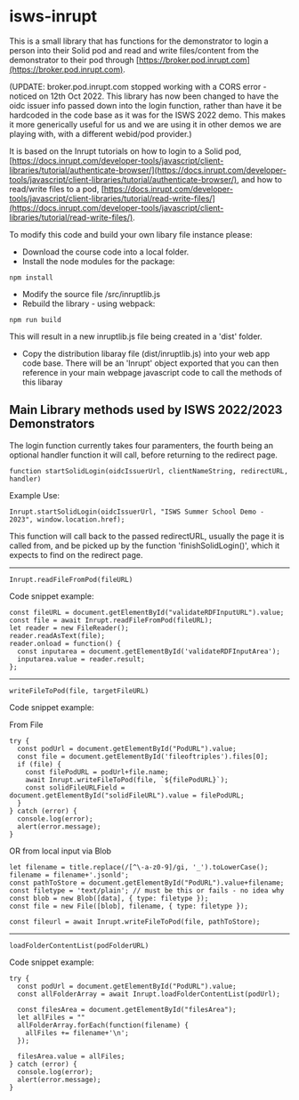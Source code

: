 # isws-inrupt
 
This is a small library that has functions for the demonstrator to login a person into their Solid pod and read and write files/content from the demonstrator to their pod through [https://broker.pod.inrupt.com](https://broker.pod.inrupt.com). 

(UPDATE: broker.pod.inrupt.com stopped working with a CORS error - noticed on 12th Oct 2022. This library has now been changed to have the oidc issuer info passed down into the login function, rather than have it be hardcoded in the code base as it was for the ISWS 2022 demo. This makes it more generically useful for us and we are using it in other demos we are playing with, with a different webid/pod provider.)
 
It is based on the Inrupt tutorials on how to login to a Solid pod, [https://docs.inrupt.com/developer-tools/javascript/client-libraries/tutorial/authenticate-browser/](https://docs.inrupt.com/developer-tools/javascript/client-libraries/tutorial/authenticate-browser/), and how to read/write files to a pod, [https://docs.inrupt.com/developer-tools/javascript/client-libraries/tutorial/read-write-files/](https://docs.inrupt.com/developer-tools/javascript/client-libraries/tutorial/read-write-files/).

To modify this code and build your own libary file instance please:

* Download the course code into a local folder.
* Install the node modules for the package:
```
npm install
```
* Modify the source file /src/inruptlib.js
* Rebuild the library - using webpack:

```
npm run build
```
This will result in a new inruptlib.js file being created in a 'dist' folder.

* Copy the distribution libaray file (dist/inruptlib.js) into your web app code base. There will be an 'Inrupt' object exported that you can then reference in your main webpage javascript code to call the methods of this libaray

## Main Library methods used by ISWS 2022/2023 Demonstrators 

The login function currently takes four paramenters, the fourth being an optional handler function it will call, before returning to the redirect page.

```
function startSolidLogin(oidcIssuerUrl, clientNameString, redirectURL, handler) 
```

Example Use:
```
Inrupt.startSolidLogin(oidcIssuerUrl, "ISWS Summer School Demo - 2023", window.location.href);
```

This function will call back to the passed redirectURL, usually the page it is called from, and be picked up by the function 'finishSolidLogin()', which it expects to find on the redirect page.

***
```
Inrupt.readFileFromPod(fileURL)
```
Code snippet example:
```
const fileURL = document.getElementById("validateRDFInputURL").value;
const file = await Inrupt.readFileFromPod(fileURL);
let reader = new FileReader();
reader.readAsText(file);
reader.onload = function() {
  const inputarea = document.getElementById('validateRDFInputArea');
  inputarea.value = reader.result;
};
```

***
```
writeFileToPod(file, targetFileURL)
```
Code snippet example:

From File
```
try {
  const podUrl = document.getElementById("PodURL").value;
  const file = document.getElementById('fileoftriples').files[0];
  if (file) {
    const filePodURL = podUrl+file.name;
    await Inrupt.writeFileToPod(file, `${filePodURL}`);
    const solidFileURLField = document.getElementById("solidFileURL").value = filePodURL;
  }
} catch (error) {
  console.log(error);
  alert(error.message);
}
```

OR from local input via Blob
```
let filename = title.replace(/[^\-a-z0-9]/gi, '_').toLowerCase();
filename = filename+'.jsonld';
const pathToStore = document.getElementById("PodURL").value+filename;
const filetype = 'text/plain'; // must be this or fails - no idea why
const blob = new Blob([data], { type: filetype });
const file = new File([blob], filename, { type: filetype });

const fileurl = await Inrupt.writeFileToPod(file, pathToStore);
```

***
```
loadFolderContentList(podFolderURL)
```
Code snippet example:
```
try {
  const podUrl = document.getElementById("PodURL").value;
  const allFolderArray = await Inrupt.loadFolderContentList(podUrl);

  const filesArea = document.getElementById("filesArea");
  let allFiles = ""
  allFolderArray.forEach(function(filename) {
    allFiles += filename+'\n';
  });

  filesArea.value = allFiles;
} catch (error) {
  console.log(error);
  alert(error.message);
}
```
